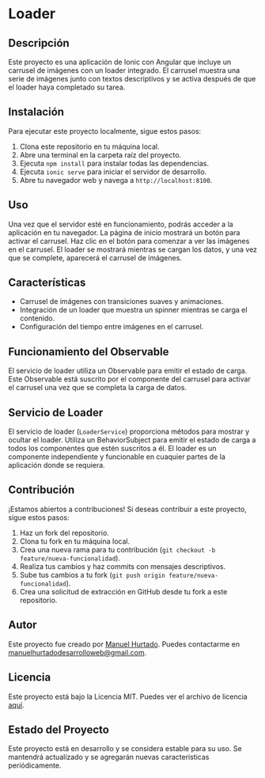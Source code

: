 # Loader

## Descripción
Este proyecto es una aplicación de Ionic con Angular que incluye un carrusel de imágenes con un loader integrado. El carrusel muestra una serie de imágenes junto con textos descriptivos y se activa después de que el loader haya completado su tarea.

## Instalación
Para ejecutar este proyecto localmente, sigue estos pasos:

1. Clona este repositorio en tu máquina local.
2. Abre una terminal en la carpeta raíz del proyecto.
3. Ejecuta `npm install` para instalar todas las dependencias.
4. Ejecuta `ionic serve` para iniciar el servidor de desarrollo.
5. Abre tu navegador web y navega a `http://localhost:8100`.

## Uso
Una vez que el servidor esté en funcionamiento, podrás acceder a la aplicación en tu navegador. La página de inicio mostrará un botón para activar el carrusel. Haz clic en el botón para comenzar a ver las imágenes en el carrusel. El loader se mostrará mientras se cargan los datos, y una vez que se complete, aparecerá el carrusel de imágenes.

## Características
- Carrusel de imágenes con transiciones suaves y animaciones.
- Integración de un loader que muestra un spinner mientras se carga el contenido.
- Configuración del tiempo entre imágenes en el carrusel.

## Funcionamiento del Observable
El servicio de loader utiliza un Observable para emitir el estado de carga. Este Observable está suscrito por el componente del carrusel para activar el carrusel una vez que se completa la carga de datos.

## Servicio de Loader
El servicio de loader (`LoaderService`) proporciona métodos para mostrar y ocultar el loader. Utiliza un BehaviorSubject para emitir el estado de carga a todos los componentes que estén suscritos a él. El loader es un componente independiente y funcionable en cuaquier partes de la aplicación donde se requiera.

## Contribución
¡Estamos abiertos a contribuciones! Si deseas contribuir a este proyecto, sigue estos pasos:

1. Haz un fork del repositorio.
2. Clona tu fork en tu máquina local.
3. Crea una nueva rama para tu contribución (`git checkout -b feature/nueva-funcionalidad`).
4. Realiza tus cambios y haz commits con mensajes descriptivos.
5. Sube tus cambios a tu fork (`git push origin feature/nueva-funcionalidad`).
6. Crea una solicitud de extracción en GitHub desde tu fork a este repositorio.

## Autor
Este proyecto fue creado por [Manuel Hurtado](https://github.com/hurtadomx). Puedes contactarme en [manuelhurtadodesarrolloweb@gmail.com](manuelhurtadodesarrolloweb@gmail.com).

## Licencia
Este proyecto está bajo la Licencia MIT. Puedes ver el archivo de licencia [aquí](LICENSE).

## Estado del Proyecto
Este proyecto está en desarrollo y se considera estable para su uso. Se mantendrá actualizado y se agregarán nuevas características periódicamente.
